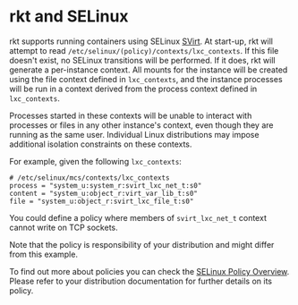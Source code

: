# rkt and SELinux

rkt supports running containers using SELinux [SVirt][svirt].
At start-up, rkt will attempt to read `/etc/selinux/(policy)/contexts/lxc_contexts`.
If this file doesn't exist, no SELinux transitions will be performed.
If it does, rkt will generate a per-instance context.
All mounts for the instance will be created using the file context defined in `lxc_contexts`, and the instance processes will be run in a context derived from the process context defined in `lxc_contexts`.

Processes started in these contexts will be unable to interact with processes or files in any other instance's context, even though they are running as the same user.
Individual Linux distributions may impose additional isolation constraints on these contexts.

For example, given the following `lxc_contexts`:

```
# /etc/selinux/mcs/contexts/lxc_contexts
process = "system_u:system_r:svirt_lxc_net_t:s0"
content = "system_u:object_r:virt_var_lib_t:s0"
file = "system_u:object_r:svirt_lxc_file_t:s0"
```

You could define a policy where members of `svirt_lxc_net_t` context cannot write on TCP sockets.

Note that the policy is responsibility of your distribution and might differ from this example.

To find out more about policies you can check the [SELinux Policy Overview][selinux-policy].
Please refer to your distribution documentation for further details on its policy.

[svirt]: https://selinuxproject.org/page/SVirt
[selinux-policy]: https://www.centos.org/docs/5/html/Deployment_Guide-en-US/rhlcommon-chapter-0001.html

